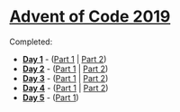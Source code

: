 # [Advent of Code 2019](https://adventofcode.com/2019)

Completed:

- [**Day 1**](https://adventofcode.com/2019/day/1) - ([Part 1](day-01/part_one.py) | [Part 2](day-01/part_two.py))
- [**Day 2**](https://adventofcode.com/2019/day/2) - ([Part 1](day-02/part_one.py) | [Part 2](day-02/part_two.py))
- [**Day 3**](https://adventofcode.com/2019/day/3) - ([Part 1](day-03/part_one.py) | [Part 2](day-03/part_two.py))
- [**Day 4**](https://adventofcode.com/2019/day/4) - ([Part 1](day-04/part_one.py) | [Part 2](day-04/part_two.py))
- [**Day 5**](https://adventofcode.com/2019/day/5) - ([Part 1](day-05/part_one.py))
